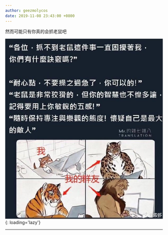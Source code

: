 ```yaml
---
author: geezmolycos
date: 2019-11-08 23:43:00 +0800
---
```


然而可能只有你真的会抓老鼠吧

![](/images/qq-zone/2019-11-08-mouse.jpg){: loading='lazy'}

---

